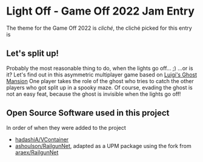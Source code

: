 # Light Off - Game Off 2022 Jam Entry

The theme for the Game Off 2022 is *cliché*, the cliché picked for this entry is

## Let's split up!
Probably the most reasonable thing to do, when the lights go off... ;)
...or is it?
Let's find out in this asymmetric multiplayer game based on [Luigi's Ghost Mansion](https://www.mariowiki.com/Luigi%27s_Ghost_Mansion)
One player takes the role of the ghost who tries to catch the other players who got split up in a spooky maze.
Of course, evading the ghost is not an easy feat, because the ghost is invisible when the lights go off!


## Open Source Software used in this project
In order of when they were added to the project

* [hadashiA/VContainer](https://github.com/hadashiA/VContainer)
* [ashoulson/RailgunNet](https://github.com/ashoulson/RailgunNet), adapted as a UPM package using the fork from [araex/RailgunNet](https://github.com/araex/RailgunNet)

